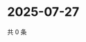 # 2025-07-27

共 0 条

<!-- BEGIN ZHIHUVIDEO -->
<!-- 最后更新时间 Sun Jul 27 2025 17:12:16 GMT+0800 (China Standard Time) -->

<!-- END ZHIHUVIDEO -->
